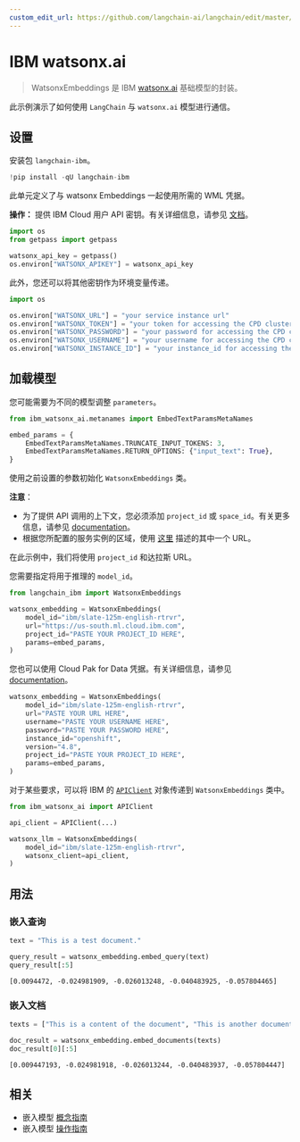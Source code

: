 ```yaml
---
custom_edit_url: https://github.com/langchain-ai/langchain/edit/master/docs/docs/integrations/text_embedding/ibm_watsonx.ipynb
---
```


# IBM watsonx.ai

>WatsonxEmbeddings 是 IBM [watsonx.ai](https://www.ibm.com/products/watsonx-ai) 基础模型的封装。

此示例演示了如何使用 `LangChain` 与 `watsonx.ai` 模型进行通信。

## 设置

安装包 `langchain-ibm`。

```python
!pip install -qU langchain-ibm
```

此单元定义了与 watsonx Embeddings 一起使用所需的 WML 凭据。

**操作：** 提供 IBM Cloud 用户 API 密钥。有关详细信息，请参见
[文档](https://cloud.ibm.com/docs/account?topic=account-userapikey&interface=ui)。

```python
import os
from getpass import getpass

watsonx_api_key = getpass()
os.environ["WATSONX_APIKEY"] = watsonx_api_key
```

此外，您还可以将其他密钥作为环境变量传递。

```python
import os

os.environ["WATSONX_URL"] = "your service instance url"
os.environ["WATSONX_TOKEN"] = "your token for accessing the CPD cluster"
os.environ["WATSONX_PASSWORD"] = "your password for accessing the CPD cluster"
os.environ["WATSONX_USERNAME"] = "your username for accessing the CPD cluster"
os.environ["WATSONX_INSTANCE_ID"] = "your instance_id for accessing the CPD cluster"
```

## 加载模型

您可能需要为不同的模型调整 `parameters`。

```python
from ibm_watsonx_ai.metanames import EmbedTextParamsMetaNames

embed_params = {
    EmbedTextParamsMetaNames.TRUNCATE_INPUT_TOKENS: 3,
    EmbedTextParamsMetaNames.RETURN_OPTIONS: {"input_text": True},
}
```

使用之前设置的参数初始化 `WatsonxEmbeddings` 类。

**注意**：

- 为了提供 API 调用的上下文，您必须添加 `project_id` 或 `space_id`。有关更多信息，请参见 [documentation](https://www.ibm.com/docs/en/watsonx-as-a-service?topic=projects)。
- 根据您所配置的服务实例的区域，使用 [这里](https://ibm.github.io/watsonx-ai-python-sdk/setup_cloud.html#authentication) 描述的其中一个 URL。

在此示例中，我们将使用 `project_id` 和达拉斯 URL。

您需要指定将用于推理的 `model_id`。

```python
from langchain_ibm import WatsonxEmbeddings

watsonx_embedding = WatsonxEmbeddings(
    model_id="ibm/slate-125m-english-rtrvr",
    url="https://us-south.ml.cloud.ibm.com",
    project_id="PASTE YOUR PROJECT_ID HERE",
    params=embed_params,
)
```

您也可以使用 Cloud Pak for Data 凭据。有关详细信息，请参见 [documentation](https://ibm.github.io/watsonx-ai-python-sdk/setup_cpd.html)。

```python
watsonx_embedding = WatsonxEmbeddings(
    model_id="ibm/slate-125m-english-rtrvr",
    url="PASTE YOUR URL HERE",
    username="PASTE YOUR USERNAME HERE",
    password="PASTE YOUR PASSWORD HERE",
    instance_id="openshift",
    version="4.8",
    project_id="PASTE YOUR PROJECT_ID HERE",
    params=embed_params,
)
```

对于某些要求，可以将 IBM 的 [`APIClient`](https://ibm.github.io/watsonx-ai-python-sdk/base.html#apiclient) 对象传递到 `WatsonxEmbeddings` 类中。

```python
from ibm_watsonx_ai import APIClient

api_client = APIClient(...)

watsonx_llm = WatsonxEmbeddings(
    model_id="ibm/slate-125m-english-rtrvr",
    watsonx_client=api_client,
)
```

## 用法

### 嵌入查询


```python
text = "This is a test document."

query_result = watsonx_embedding.embed_query(text)
query_result[:5]
```



```output
[0.0094472, -0.024981909, -0.026013248, -0.040483925, -0.057804465]
```

### 嵌入文档


```python
texts = ["This is a content of the document", "This is another document"]

doc_result = watsonx_embedding.embed_documents(texts)
doc_result[0][:5]
```



```output
[0.009447193, -0.024981918, -0.026013244, -0.040483937, -0.057804447]
```

## 相关

- 嵌入模型 [概念指南](/docs/concepts/#embedding-models)
- 嵌入模型 [操作指南](/docs/how_to/#embedding-models)